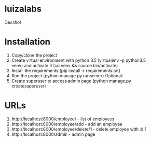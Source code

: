 # luizalabs
Desafio!

# Installation
1. Copy/clone the project
2. Create virtual environment with python 3.5 (virtualenv -p python3.5 venv) and activate it (cd venv && source bin/activate)
3. Install the requirements (pip install -r requirements.txt)
4. Run the project (python manage.py runserver)
Optional:
5. Create superuser to access admin page (python manage.py createsuperuser)

# URLs
1. http://localhost:8000/employee/ - list of employees
2. http://localhost:8000/employee/add - add an employee
3. http://localhost:8000/employee/delete/1 - delete employee with id 1
4. http://localhost:8000/admin - admin page
